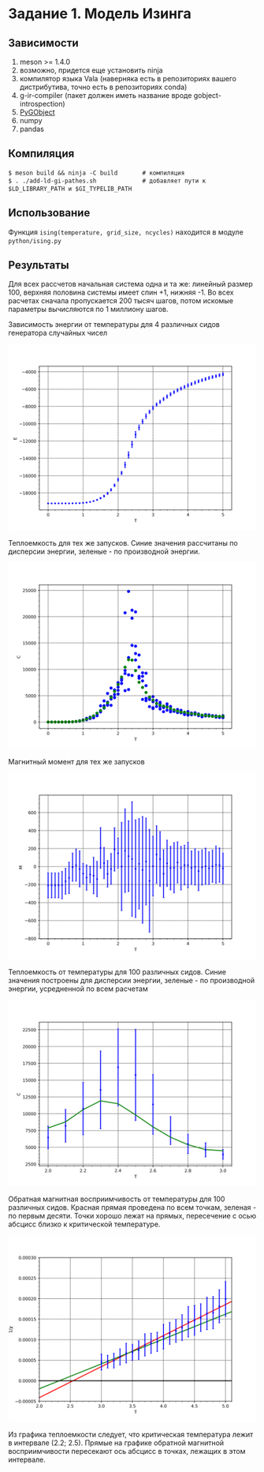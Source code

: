 # Задание 1. Модель Изинга
## Зависимости
1) meson >= 1.4.0
2) возможно, придется еще установить ninja
2) компилятор языка Vala (наверняка есть в репозиториях вашего дистрибутива, точно есть в репозиториях conda)
3) g-ir-compiler (пакет должен иметь название вроде gobject-introspection)
4) [PyGObject](https://pygobject.gnome.org/)
5) numpy
6) pandas

## Компиляция
```
$ meson build && ninja -C build       # компиляция
$ . ./add-ld-gi-pathes.sh             # добавляет пути к $LD_LIBRARY_PATH и $GI_TYPELIB_PATH
```

## Использование
Функция `ising(temperature, grid_size, ncycles)` находится в модуле `python/ising.py`

## Результаты
Для всех рассчетов начальная система одна и та же: линейный размер 100,
верхняя половина системы имеет спин +1, нижняя -1. Во всех расчетах сначала пропускается 200 тысяч шагов, потом
искомые параметры вычисляются по 1 миллиону шагов.

Зависимость энергии от температуры для 4 различных сидов генератора случайных чисел

<img src="img/e.png">

Теплоемкость для тех же запусков. Синие значения рассчитаны по дисперсии энергии, зеленые - по производной энергии.

<img src="img/c.png">

Магнитный момент для тех же запусков

<img src="img/m.png">

Теплоемкость от температуры для 100 различных сидов. Синие значения построены для дисперсии энергии, зеленые - по производной энергии, усредненной по всем расчетам

<img src="img/2-3-c.png">

Обратная магнитная восприимчивость от температуры для 100 различных сидов. Красная прямая проведена по всем точкам, зеленая - по первым десяти. Точки хорошо лежат на прямых, пересечение с осью абсцисс близко к критической температуре.

<img src="img/3-5-chi.png">

Из графика теплоемкости следует, что критическая температура лежит в интервале (2.2; 2.5).
Прямые на графике обратной магнитной восприимчивости пересекают ось абсцисс в точках, лежащих
в этом интервале.
